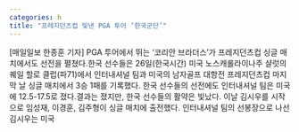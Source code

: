 ```yaml
---
categories: h
title: "프레지던츠컵 빛낸 PGA 투어 ‘한국군단’"
---
```

[매일일보 한종훈 기자] PGA 투어에서 뛰는 ‘코리안 브라더스’가 프레지던츠컵 싱글 매치에서도 선전을 펼쳤다.한국 선수들은 26일(한국시간) 미국 노스캐롤라이나주 샬럿의 퀘일 할로 클럽(파71)에서 인터내셔널 팀과 미국의 남자골프 대항전 프레지던츠컵 마지막 날 싱글 매치에서 3승 1패를 기록했다. 한국 선수들의 선전에도 인터내셔널 팀은 미국에 12.5-17.5로 졌다.결과는 졌지만, 한국 선수들의 활약은 빛났다. 이날 김시우를 시작으로 임성재, 이경훈, 김주형이 싱글 매치에 출전했다. 인터내셔널 팀의 선봉장으로 나선 김시우는 미국